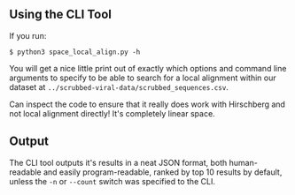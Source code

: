 ## Using the CLI Tool

If you run:
```
$ python3 space_local_align.py -h
```

You will get a nice little print out of exactly which options and command line arguments to specify to be able to search for a local alignment within our dataset at `../scrubbed-viral-data/scrubbed_sequences.csv`.

Can inspect the code to ensure that it really does work with Hirschberg and not local alignment directly! It's completely linear space.

## Output

The CLI tool outputs it's results in a neat JSON format, both human-readable and easily program-readable, ranked by top 10 results by default, unless the `-n` or `--count` switch was specified to the CLI.